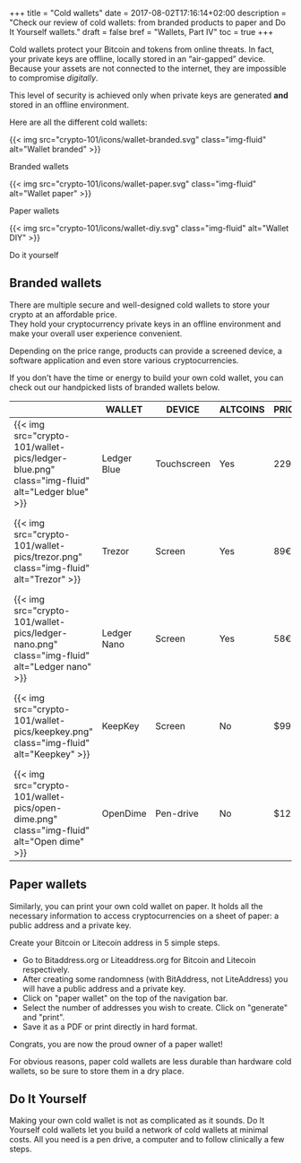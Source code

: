 +++
title = "Cold wallets"
date = 2017-08-02T17:16:14+02:00
description = "Check our review of cold wallets: from branded products to paper and Do It Yourself wallets."
draft = false
bref = "Wallets, Part IV"
toc = true
+++

Cold wallets protect your Bitcoin and tokens from online threats. In fact, your private keys are offline, locally stored in an “air-gapped” device. Because your assets are not connected to the internet, they are impossible to compromise _digitally_.

This level of security is achieved only when private keys are generated **and** stored in an offline environment.

Here are all the different cold wallets:

<div class="container">
  <div class="row text-center">
    <div class="col">
      {{< img src="crypto-101/icons/wallet-branded.svg" class="img-fluid" alt="Wallet branded" >}}
      <p class="font-weight-bold mt-2">Branded wallets</p>
    </div>
    <div class="col">
      {{< img src="crypto-101/icons/wallet-paper.svg" class="img-fluid" alt="Wallet paper" >}}
      <p class="font-weight-bold mt-2">Paper wallets</p>
    </div>
    <div class="col">
      {{< img src="crypto-101/icons/wallet-diy.svg" class="img-fluid" alt="Wallet DIY" >}}
      <p class="font-weight-bold mt-2">Do it yourself</p>
    </div>
  </div>
</div>

## Branded wallets

There are multiple secure and well-designed cold wallets to store your crypto at an affordable price.  
They hold your cryptocurrency private keys in an offline environment and make your overall user experience convenient.

Depending on the price range, products can provide a screened device, a software application and even store various cryptocurrencies.

If you don't have the time or energy to build your own cold wallet, you can check out our handpicked lists of branded wallets below.

<table class="table table-sm table-striped">
  <thead>
    <tr class="text-center font-weight-bold">
      <th></th>
      <th class="text-left">WALLET</th>
      <th class="text-center">DEVICE</th>
      <th class="text-center">ALTCOINS</th>
      <th class="text-center">PRICE</th>
      <th></th>
    </tr>
  </thead>
  <tbody>
    <tr>
      <td class="text-center align-middle">{{< img src="crypto-101/wallet-pics/ledger-blue.png" class="img-fluid" alt="Ledger blue" >}}</td>
      <td class="text-left align-middle">Ledger Blue</td>
      <td class="text-center align-middle">Touchscreen</td>
      <td class="text-center align-middle">Yes</td>
      <td class="text-center align-middle">229€</td>
      <td class="text-center align-middle"><a href="https://www.ledgerwallet.com/r/11b4?path=/products/ledger-blue&tracker=MY_TRACKER" target="_blank">{{< img src="crypto-101/wallet-pics/cart.svg" class="img-fluid" alt="Cart" >}}</a></td>
    </tr>
    <tr>
      <td class="text-center align-middle">{{< img src="crypto-101/wallet-pics/trezor.png" class="img-fluid" alt="Trezor" >}}</td>
      <td class="text-left align-middle">Trezor</td>
      <td class="text-center align-middle">Screen</td>
      <td class="text-center align-middle">Yes</td>
      <td class="text-center align-middle">89€</td>
      <td class="text-center align-middle"><a href="https://shop.trezor.io?a=tropyc.co" target="_blank">{{< img src="crypto-101/wallet-pics/cart.svg" class="img-fluid" alt="Cart" >}}</a></td>
    </tr>
    <tr>
      <td class="text-center align-middle">{{< img src="crypto-101/wallet-pics/ledger-nano.png" class="img-fluid" alt="Ledger nano" >}}</td>
      <td class="text-left align-middle">Ledger Nano</td>
      <td class="text-center align-middle">Screen</td>
      <td class="text-center align-middle">Yes</td>
      <td class="text-center align-middle">58€</td>
      <td class="text-center align-middle"><a href="https://www.ledgerwallet.com/r/11b4?path=/products/ledger-nano-s&tracker=MY_TRACKER" target="_blank">{{< img src="crypto-101/wallet-pics/cart.svg" class="img-fluid" alt="Cart" >}}</a></td>
    </tr>
    <tr>
      <td class="text-center align-middle">{{< img src="crypto-101/wallet-pics/keepkey.png" class="img-fluid" alt="Keepkey" >}}</td>
      <td class="text-left align-middle">KeepKey</td>
      <td class="text-center align-middle">Screen</td>
      <td class="text-center align-middle">No</td>
      <td class="text-center align-middle">$99</td>
      <td class="text-center align-middle"><a href="http://keepkey.go2cloud.org/aff_c?offer_id=1&aff_id=2566" target="_blank">{{< img src="crypto-101/wallet-pics/cart.svg" class="img-fluid" alt="Cart" >}}</a></td>
    </tr>
    <tr>
      <td class="text-center align-middle">{{< img src="crypto-101/wallet-pics/open-dime.png" class="img-fluid" alt="Open dime" >}}</td>
      <td class="text-left align-middle">OpenDime</td>
      <td class="text-center align-middle">Pen-drive</td>
      <td class="text-center align-middle">No</td>
      <td class="text-center align-middle">$12</td>
      <td class="text-center align-middle"><a href="https://opendime.com" target="_blank">{{< img src="crypto-101/wallet-pics/cart.svg" class="img-fluid" alt="Cart" >}}</a></td>
    </tr>
  </tbody>
</table>

## Paper wallets

Similarly, you can print your own cold wallet on paper. It holds all the necessary information to access cryptocurrencies on a sheet of paper: a public address and a private key.

Create your Bitcoin or Litecoin address in 5 simple steps.

* Go to Bitaddress.org or Liteaddress.org for Bitcoin and Litecoin respectively.
* After creating some randomness (with BitAddress, not LiteAddress) you will have a public address and a private key.
* Click on "paper wallet" on the top of the navigation bar.
* Select the number of addresses you wish to create. Click on "generate" and "print".
* Save it as a PDF or print directly in hard format.

Congrats, you are now the proud owner of a paper wallet!  

For obvious reasons, paper cold wallets are less durable than hardware cold wallets, so be sure to store them in a dry place.

## Do It Yourself

Making your own cold wallet is not as complicated as it sounds. Do It Yourself cold wallets let you build a network of cold wallets at minimal costs. All you need is a pen drive, a computer and to follow clinically a few steps. 
